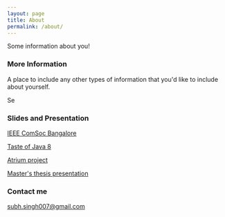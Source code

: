 ```yaml
---
layout: page
title: About
permalink: /about/
---
```


Some information about you!

### More Information

A place to include any other types of information that you'd like to include about yourself.

Se

### Slides and Presentation

[IEEE ComSoc Bangalore](https://www.youtube.com/watch?v=O2vMswxW-P8&t=215s&ab_channel=IEEEComSocBangalore)

[Taste of Java 8](https://prezi.com/trcz6h9fecwe/?preview=1)

[Atrium project](https://wiki.opennetworking.org/display/Atrium/Additional+Installation+Guides:+ODL,+ONOS,+QUAGGA)

[Master's thesis presentation](https://www.slideshare.net/SubhSingh/20-dec-arppresentation)


### Contact me

[subh.singh007@gmail.com](mailto:subh.singh007@gmail.com)
